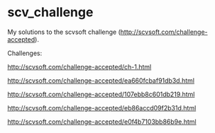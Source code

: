 scv_challenge
=============

My solutions to the scvsoft challenge (http://scvsoft.com/challenge-accepted).

Challenges:

http://scvsoft.com/challenge-accepted/ch-1.html

http://scvsoft.com/challenge-accepted/ea660fcbaf91db3d.html

http://scvsoft.com/challenge-accepted/107ebb8c601db219.html

http://scvsoft.com/challenge-accepted/eb86accd09f2b31d.html

http://scvsoft.com/challenge-accepted/e0f4b7103bb86b9e.html
